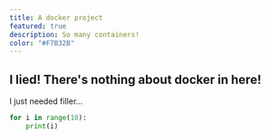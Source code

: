 ```yaml
---
title: A docker project
featured: true
description: So many containers!
color: "#F7B32B"
---
```


## I lied! There's nothing about docker in here!
I just needed filler...

```python
for i in range(10):
    print(i)
```